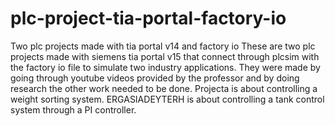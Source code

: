 # plc-project-tia-portal-factory-io
Two plc projects made with tia portal v14 and factory io 
These are two plc projects made with siemens tia portal v15 that connect through plcsim with the factory io file to simulate two industry applications.
They were made by going through youtube videos provided by the professor and by doing research the other work needed to be done. 
Projecta is about controlling a weight sorting system.
ERGASIADEYTERH is about controlling a tank control system through a PI controller.
